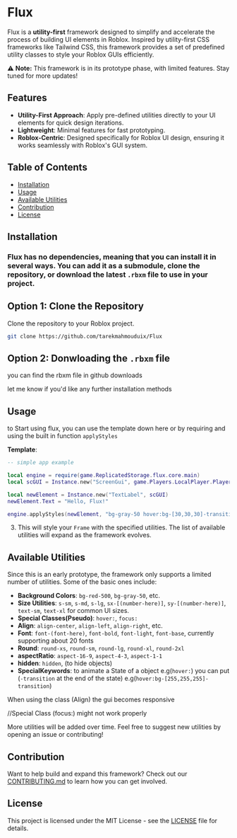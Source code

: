 
# Flux

Flux is a **utility-first** framework designed to simplify and accelerate the process of building UI elements in Roblox. Inspired by utility-first CSS frameworks like Tailwind CSS, this framework provides a set of predefined utility classes to style your Roblox GUIs efficiently.

⚠️ **Note:** This framework is in its prototype phase, with limited features. Stay tuned for more updates!

## Features

- **Utility-First Approach**: Apply pre-defined utilities directly to your UI elements for quick design iterations.
- **Lightweight**: Minimal features for fast prototyping.
- **Roblox-Centric**: Designed specifically for Roblox UI design, ensuring it works seamlessly with Roblox's GUI system.

## Table of Contents

- [Installation](#installation)
- [Usage](#usage)
- [Available Utilities](#available-utilities)
- [Contribution](#contribution)
- [License](#license)

## Installation
### Flux has no dependencies, meaning that you can install it in several ways. You can add it as a submodule, clone the repository, or download the latest ``.rbxm`` file to use in your project.

## Option 1: Clone the Repository
Clone the repository to your Roblox project.

   ```bash
   git clone https://github.com/tarekmahmouduix/Flux
   ```

## Option 2: Donwloading the `.rbxm` file
you can find the rbxm file in github downloads

let me know if you'd like any further installation methods

## Usage

to Start using flux, you can use the template down here or by requiring and using the built in function `applyStyles`

**Template**:

   ```lua
   -- simple app example

   local engine = require(game.ReplicatedStorage.flux.core.main)
   local scGUI = Instance.new("ScreenGui", game.Players.LocalPlayer.PlayerGui)

   local newElement = Instance.new("TextLabel", scGUI)
   newElement.Text = "Hello, Flux!"

   engine.applyStyles(newElement, "bg-gray-50 hover:bg-[30,30,30]-transition hover:text-[255,255,255]-transition sx-[30%] sy-[30%] align-center text-2xl font-arial font-bold round-md")
   ```

3. This will style your `Frame` with the specified utilities. The list of available utilities will expand as the framework evolves.

## Available Utilities

Since this is an early prototype, the framework only supports a limited number of utilities. Some of the basic ones include:

- **Background Colors**: `bg-red-500`, `bg-gray-50`, etc.
- **Size Utilities**: `s-sm`, `s-md`, `s-lg`, `sx-[(number-here)]`, `sy-[(number-here)]`, `text-sm`, `text-xl` for common UI sizes.
- **Special Classes(Pseudo)**: `hover:`, `focus:`
- **Align**: `align-center`, `align-left`, `align-right`, etc.
- **Font**: `font-(font-here)`, `font-bold`, `font-light`, `font-base`, currently supporting about 20 fonts
- **Round**: `round-xs`, `round-sm`, `round-lg`, `round-xl`, `round-2xl`
- **aspectRatio**: `aspect-16-9`, `aspect-4-3`, `aspect-1-1`
- **hidden**: `hidden`, (to hide objects)
- **SpecialKeywords**: to animate a State of a object e.g(``hover:``) you can put (``-transition`` at the end of the state) e.g(``hover:bg-[255,255,255]-transition``)

When using the class (Align) the gui becomes responsive

//Special Class (focus:) might not work properly

More utilities will be added over time. Feel free to suggest new utilities by opening an issue or contributing!

## Contribution

Want to help build and expand this framework? Check out our [CONTRIBUTING.md](CONTRIBUTING.md) to learn how you can get involved.

## License

This project is licensed under the MIT License - see the [LICENSE](LICENSE) file for details.
